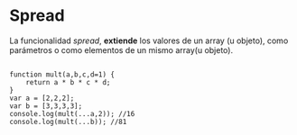 # Spread

La funcionalidad _spread_, **extiende** los valores de un array (u objeto), como parámetros o como elementos de un mismo array(u objeto).

<pre><code>
function mult(a,b,c,d=1) {
    return a &#42; b &#42; c &#42; d;
}
var a = [2,2,2];
var b = [3,3,3,3];
console.log(mult(...a,2)); //16
console.log(mult(...b)); //81
</pre></code>